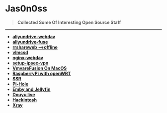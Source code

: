 # Jas0n0ss

> **Collected Some Of Interesting Open Source Staff**

---

- **[aliyundrive-webdav](projects/aliyundrive-webdav)**
- **[aliyundrive-fuse](projects/aliyundrive-fuse)**
- **[rrshareweb -->offline](projects/rrshare)**
- **[vlmcsd](projects/vlmcsd)**
- **[nginx-webdav](projects/nginx-webdav)**
- **[setup-ipsec-vpn](https://github.com/hwdsl2/setup-ipsec-vpn)**
- **[VmvareFusion On MacOS](projects/VmvareFusion)**
- **[RaspberryPi with openWRT](projects/RaspberryPi)**
- **[SSR](projects/ssr)**
- **[Pi-Hole ](projects/Pi-hole)**
- **[Emby and Jellyfin](projects/media)**
- **[Douyu live](projects/live)**
- **[Hackintosh](projects/hackintosh)**
- **[Xray](projects/xray)**
